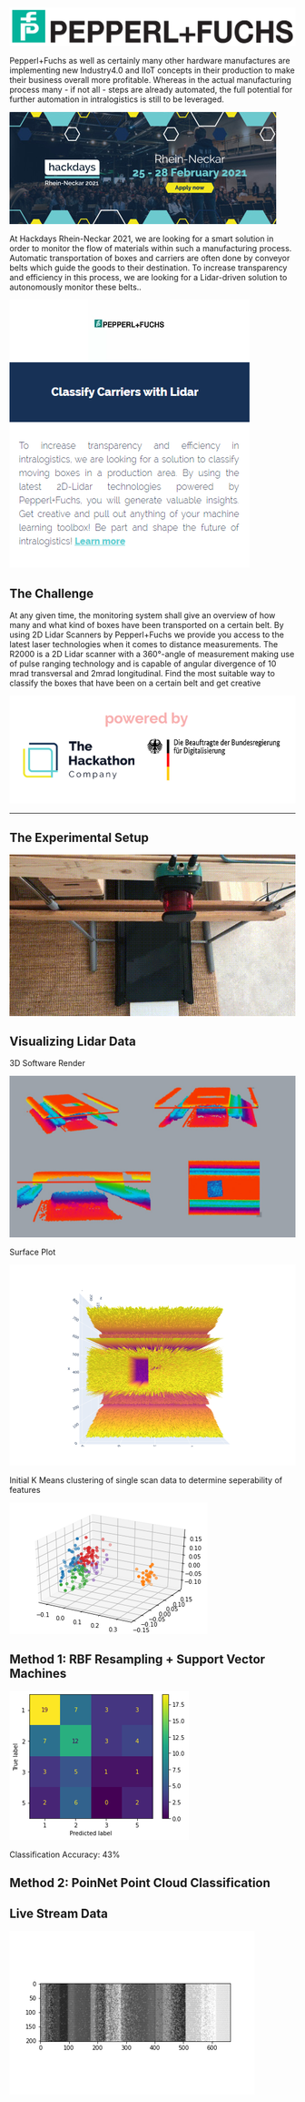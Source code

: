 ![](documentation/Logo_Pepperl+Fuchs.svg.png)

Pepperl+Fuchs as well as certainly many other hardware manufactures are implementing new Industry4.0 and IIoT concepts in their production to make their business overall more profitable. Whereas in
the actual manufacturing process many - if not all - steps are already automated, the full potential for
further automation in intralogistics is still to be leveraged.

![](documentation/hackadays.jfif)

At Hackdays Rhein-Neckar 2021, we are looking for a smart solution in order to monitor the flow of
materials within such a manufacturing process. Automatic transportation of boxes and carriers are
often done by conveyor belts which guide the goods to their destination. To increase transparency and
efficiency in this process, we are looking for a Lidar-driven solution to autonomously monitor these
belts..

![](documentation/statement.PNG)

## The Challenge
At any given time, the monitoring system shall give an overview of how many and what kind of boxes
have been transported on a certain belt. By using 2D Lidar Scanners by Pepperl+Fuchs we provide you
access to the latest laser technologies when it comes to distance measurements. The R2000 is a 2D
Lidar scanner with a 360°-angle of measurement making use of pulse ranging technology and is capable of angular divergence of 10 mrad transversal and 2mrad longitudinal. Find the most suitable way to
classify the boxes that have been on a certain belt and get creative

![](documentation/Capture.PNG)

---

## The Experimental Setup

![](documentation/hoodie.gif)

## Visualizing Lidar Data

3D Software Render

![](documentation/initial.jpg)

Surface Plot

![](documentation/newplot.png)

Initial K Means clustering of single scan data to determine seperability of features

![](documentation/kmeans.png)

## Method 1: RBF Resampling + Support Vector Machines

![](documentation/confusion.png)

Classification Accuracy: 43%

## Method 2: PoinNet Point Cloud Classification

## Live Stream Data

![](documentation/live.gif)